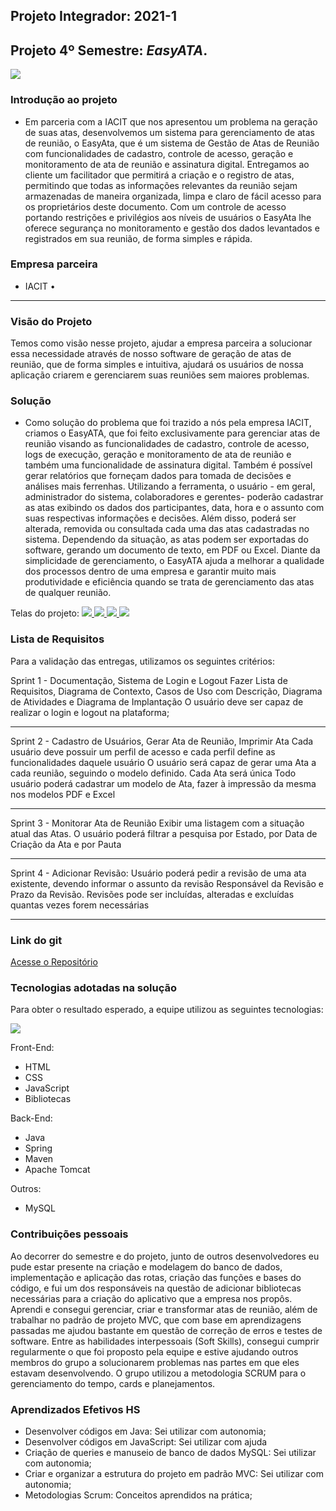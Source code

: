 ## Projeto Integrador: 2021-1

## Projeto 4º Semestre:  _**EasyATA**_.

[![](https://camo.githubusercontent.com/73020987a336d84a7322604e0d2c8e47ede61e1d9bf62b316d52ff637eb52b25/68747470733a2f2f692e696d6775722e636f6d2f5a6e34494347612e706e67)](https://camo.githubusercontent.com/d5e15f1c8b6a0b633a5073f76ff21322c33f320ab31c941ee05bf31683269e5b/68747470733a2f2f692e696d6775722e636f6d2f475641553859312e706e67)

### [](https://github.com/DaviNeves0/Portfolio_DaviNeves/blob/master/API%202020-2%20JumboETL%20.md#introdu%C3%A7%C3%A3o-ao-projeto)Introdução ao projeto

- Em parceria com a IACIT que nos apresentou um problema na geração de suas atas, desenvolvemos um sistema para gerenciamento de atas de reunião, o EasyAta, que é um sistema de Gestão de Atas de Reunião com funcionalidades de cadastro, controle de acesso, geração e monitoramento de ata de reunião e assinatura digital. Entregamos ao cliente um facilitador que permitirá a criação e o registro de atas, permitindo que todas as informações relevantes da reunião sejam armazenadas de maneira organizada, limpa e claro de fácil acesso para os proprietários deste documento. Com um controle de acesso portando restrições e privilégios aos níveis de usuários o EasyAta lhe oferece segurança no monitoramento e gestão dos dados levantados e registrados em sua reunião, de forma simples e rápida.

### [](https://github.com/DaviNeves0/Portfolio_DaviNeves/blob/master/API%202020-2%20JumboETL%20.md#empresa-parceira)Empresa parceira

 - IACIT •

----------

### [](https://github.com/DaviNeves0/Portfolio_DaviNeves/blob/master/API%202020-2%20JumboETL%20.md#vis%C3%A3o-do-projeto)Visão do Projeto

Temos como visão nesse projeto, ajudar a empresa parceira a solucionar essa necessidade através de nosso software de geração de atas de reunião, que de forma simples e intuitiva, ajudará os usuários de nossa aplicação criarem e gerenciarem suas reuniões sem maiores problemas.

### [](https://github.com/DaviNeves0/Portfolio_DaviNeves/blob/master/API%202020-2%20JumboETL%20.md#solu%C3%A7%C3%A3o)Solução

- Como solução do problema que foi trazido a nós pela empresa IACIT, criamos o EasyATA, que foi feito exclusivamente para gerenciar atas de reunião visando as funcionalidades de cadastro, controle de acesso, logs de execução, geração e monitoramento de ata de reunião e também uma funcionalidade de assinatura digital. Também é possível gerar relatórios que forneçam dados para tomada de decisões e análises mais ferrenhas. Utilizando a ferramenta, o usuário - em geral, administrador do sistema, colaboradores e gerentes- poderão cadastrar as atas exibindo os dados dos participantes, data, hora e o assunto com suas respectivas informações e decisões. Além disso, poderá ser alterada, removida ou consultada cada uma das atas cadastradas no sistema. Dependendo da situação, as atas podem ser exportadas do software, gerando um documento de texto, em PDF ou Excel. Diante da simplicidade de gerenciamento, o EasyATA ajuda a melhorar a qualidade dos processos dentro de uma empresa e garantir muito mais produtividade e eficiência quando se trata de gerenciamento das atas de qualquer reunião.

Telas do projeto:  [![](https://user-images.githubusercontent.com/56441534/118377646-e8cdd680-b5a4-11eb-9622-c9c4a2cf7870.jpeg)
![](https://camo.githubusercontent.com/549b4b284263dd134a8db558b6b7aa111fc4764fc94b5d0afe135347667e3694/68747470733a2f2f692e696d6775722e636f6d2f754851786e39382e706e67)
![](https://user-images.githubusercontent.com/56441534/118377883-67774380-b5a6-11eb-85d8-29157ef8326f.jpeg)
![](https://user-images.githubusercontent.com/56441534/118377563-604f3600-b5a4-11eb-98a2-0926c8415146.jpeg)
](https://camo.githubusercontent.com/5438e4db8cd46592841450460305f892f5cd4ecfa11e565419e8159d39f58704/68747470733a2f2f692e696d6775722e636f6d2f30414f384969592e6a7067)

### [](https://github.com/DaviNeves0/Portfolio_DaviNeves/blob/master/API%202020-2%20JumboETL%20.md#lista-de-requisitos)Lista de Requisitos

Para a validação das entregas, utilizamos os seguintes critérios:

Sprint 1 - 
Documentação, Sistema de Login e Logout
Fazer Lista de Requisitos, Diagrama de Contexto, Casos de Uso com Descrição, Diagrama de Atividades e Diagrama de Implantação
O usuário deve ser capaz de realizar o login e logout na plataforma;

----------

Sprint 2 - 
Cadastro de Usuários, Gerar Ata de Reunião, Imprimir Ata
Cada usuário deve possuir um perfil de acesso e cada perfil define as funcionalidades daquele usuário
O usuário será capaz de gerar uma Ata a cada reunião, seguindo o modelo definido. Cada Ata será única
Todo usuário poderá cadastrar um modelo de Ata, fazer à impressão da mesma nos modelos PDF e Excel

----------

Sprint 3 - 
Monitorar Ata de Reunião
Exibir uma listagem com a situação atual das Atas. O usuário poderá filtrar a pesquisa por Estado, por Data de Criação da Ata e por Pauta

----------

Sprint 4 - 
Adicionar Revisão:
Usuário poderá pedir a revisão de uma ata existente, devendo informar o assunto da revisão Responsável da Revisão e Prazo da Revisão. Revisões pode ser incluídas, alteradas e excluídas quantas vezes forem necessárias


----------

### [](https://github.com/DaviNeves0/EasyATA)Link do git

[Acesse o Repositório](https://github.com/DaviNeves0/EasyATA)

### [](https://github.com/DaviNeves0/Portfolio_DaviNeves/blob/master/API%202020-2%20JumboETL%20.md#tecnologias-adotadas-na-solu%C3%A7%C3%A3o)Tecnologias adotadas na solução

Para obter o resultado esperado, a equipe utilizou as seguintes tecnologias:

[![](https://camo.githubusercontent.com/fc94633be1b8c023954d90b5f52dcc9ed2b81744a042d39cf4ad85a6059de4fe/68747470733a2f2f692e6962622e636f2f39624d546453502f415049342d4749544855422e706e67)](https://camo.githubusercontent.com/c15cc4c3cf7614002084bff10794ca1ffb0d70264070b90843d34505315c20e3/68747470733a2f2f692e696d6775722e636f6d2f624e524a4549742e706e67)

Front-End:

-   HTML
-   CSS
-   JavaScript
-   Bibliotecas

Back-End:

- Java
- Spring
- Maven
- Apache Tomcat

Outros:
-  MySQL


### [](https://github.com/DaviNeves0/Portfolio_DaviNeves/blob/master/API%202020-2%20JumboETL%20.md#contribui%C3%A7%C3%B5es-pessoais)Contribuições pessoais

Ao decorrer do semestre e do projeto, junto de outros desenvolvedores eu pude estar presente na criação e modelagem do banco de dados, implementação e aplicação das rotas, criação das funções e bases do código, e fui um dos responsáveis na questão de adicionar bibliotecas necessárias para a criação do aplicativo que a empresa nos propôs. Aprendi e consegui gerenciar, criar e transformar atas de reunião, além de trabalhar no padrão de projeto MVC, que com base em aprendizagens passadas me ajudou bastante em questão de correção de erros e testes de software. Entre as habilidades interpessoais (Soft Skills), consegui cumprir regularmente o que foi proposto pela equipe e estive ajudando outros membros do grupo a solucionarem problemas nas partes em que eles estavam desenvolvendo. O grupo utilizou a metodologia SCRUM para o gerenciamento do tempo, cards e planejamentos.

### [](https://github.com/DaviNeves0/Portfolio_DaviNeves/blob/master/API%202020-2%20JumboETL%20.md#aprendizados-efetivos-hs)Aprendizados Efetivos HS

- Desenvolver códigos em Java: Sei utilizar com autonomia;
- Desenvolver códigos em JavaScript: Sei utilizar com ajuda
- Criação de queries e manuseio de banco de dados MySQL: Sei utilizar com autonomia;
- Criar e organizar a estrutura do projeto em padrão MVC: Sei utilizar com autonomia;
- Metodologias Scrum: Conceitos aprendidos na prática;
